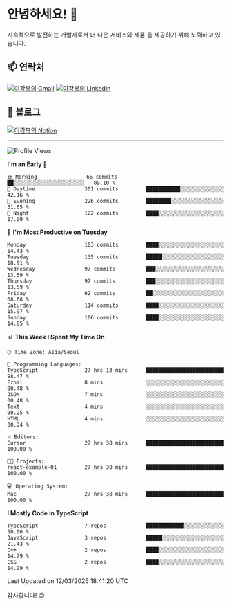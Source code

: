 # 안녕하세요! 👋

지속적으로 발전하는 개발자로서 더 나은 서비스와 제품
을 제공하기 위해 노력하고 있습니다.

## 📫 연락처
[![이강복의 Gmail](https://img.shields.io/badge/Gmail-D14836?style=for-the-badge&logo=gmail&logoColor=white)](mailto:pmmm114@gmail.com)
[![이강복의 Linkedin](https://img.shields.io/badge/LinkedIn-0077B5?style=for-the-badge&logo=linkedin&logoColor=white)](https://www.linkedin.com/in/lkb0297)

## 📝 블로그
[![이강복의 Notion](https://img.shields.io/badge/Notion-000000?style=for-the-badge&logo=notion&logoColor=white)](https://pmmm114.notion.site/)

---
<!--START_SECTION:waka-->
![Profile Views](http://img.shields.io/badge/Profile%20Views-0-blue)

**I'm an Early 🐤** 

```text
🌞 Morning                65 commits          ██░░░░░░░░░░░░░░░░░░░░░░░   09.10 % 
🌆 Daytime                301 commits         ███████████░░░░░░░░░░░░░░   42.16 % 
🌃 Evening                226 commits         ████████░░░░░░░░░░░░░░░░░   31.65 % 
🌙 Night                  122 commits         ████░░░░░░░░░░░░░░░░░░░░░   17.09 % 
```
📅 **I'm Most Productive on Tuesday** 

```text
Monday                   103 commits         ████░░░░░░░░░░░░░░░░░░░░░   14.43 % 
Tuesday                  135 commits         █████░░░░░░░░░░░░░░░░░░░░   18.91 % 
Wednesday                97 commits          ███░░░░░░░░░░░░░░░░░░░░░░   13.59 % 
Thursday                 97 commits          ███░░░░░░░░░░░░░░░░░░░░░░   13.59 % 
Friday                   62 commits          ██░░░░░░░░░░░░░░░░░░░░░░░   08.68 % 
Saturday                 114 commits         ████░░░░░░░░░░░░░░░░░░░░░   15.97 % 
Sunday                   106 commits         ████░░░░░░░░░░░░░░░░░░░░░   14.85 % 
```


📊 **This Week I Spent My Time On** 

```text
🕑︎ Time Zone: Asia/Seoul

💬 Programming Languages: 
TypeScript               27 hrs 13 mins      █████████████████████████   98.47 % 
Ezhil                    8 mins              ░░░░░░░░░░░░░░░░░░░░░░░░░   00.48 % 
JSON                     7 mins              ░░░░░░░░░░░░░░░░░░░░░░░░░   00.48 % 
Text                     4 mins              ░░░░░░░░░░░░░░░░░░░░░░░░░   00.25 % 
HTML                     4 mins              ░░░░░░░░░░░░░░░░░░░░░░░░░   00.24 % 

🔥 Editors: 
Cursor                   27 hrs 38 mins      █████████████████████████   100.00 % 

🐱‍💻 Projects: 
react-example-01         27 hrs 38 mins      █████████████████████████   100.00 % 

💻 Operating System: 
Mac                      27 hrs 38 mins      █████████████████████████   100.00 % 
```

**I Mostly Code in TypeScript** 

```text
TypeScript               7 repos             ████████████░░░░░░░░░░░░░   50.00 % 
JavaScript               3 repos             █████░░░░░░░░░░░░░░░░░░░░   21.43 % 
C++                      2 repos             ████░░░░░░░░░░░░░░░░░░░░░   14.29 % 
CSS                      2 repos             ████░░░░░░░░░░░░░░░░░░░░░   14.29 % 
```




 Last Updated on 12/03/2025 18:41:20 UTC
<!--END_SECTION:waka-->

감사합니다! 😊
